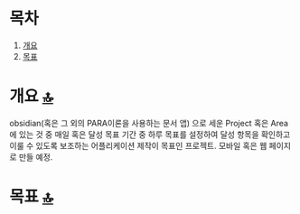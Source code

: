 # 목차
1. [개요](#개요-🔝)
2. [목표](#목표-🔝)

# 개요 [🔝](#목차)
obsidian(혹은 그 외의 PARA이론을 사용하는 문서 앱) 으로 세운 Project 혹은 Area에 있는 것 중 매일 혹은 달성 목표 기간 중 하루 목표를 설정하여 달성 항목을 확인하고 이룰 수 있도록 보조하는 어플리케이션 제작이 목표인 프로젝트. 모바일 혹은 웹 페이지로 만들 예정.
# 목표 [🔝](#목차)
